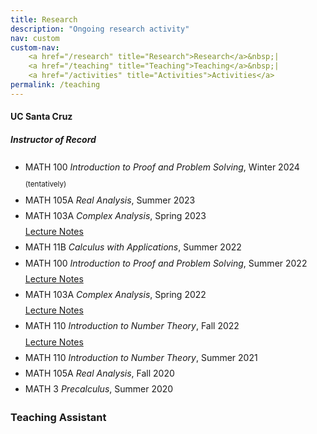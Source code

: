 ```yaml
---
title: Research
description: "Ongoing research activity"
nav: custom
custom-nav: 
    <a href="/research" title="Research">Research</a>&nbsp;|
    <a href="/teaching" title="Teaching">Teaching</a>&nbsp;|
    <a href="/activities" title="Activities">Activities</a>
permalink: /teaching
---
```


#### UC Santa Cruz

##### Instructor of Record

<ul style="line-height:180%">

<li>
<span class="journal">MATH 100</span> <span class="title"><em>Introduction to Proof and Problem Solving</em></span>,
<span class="coauthor">Winter 2024</span> <small>(tentatively)</small>
</li>

<li>
<span class="journal">MATH 105A</span> <span class="title"><em>Real Analysis</em></span>,
<span class="coauthor">Summer 2023</span>
</li>

<li>
<span class="journal">MATH 103A</span> <span class="title"><em>Complex Analysis</em></span>,
<span class="coauthor">Spring 2023</span> 
        <div class="btn-group btn-group-xs">        
        <a href="https://github.com/bdeewang/math103a-s23-ucsc/blob/main/MATH%20103A%20Lecture%20Notes.pdf" class="btn btn-primary">Lecture Notes</a>
        </div>
</li>

<li>
<span class="journal">MATH 11B</span> <span class="title"><em>Calculus with Applications</em></span>,
<span class="coauthor">Summer 2022</span>
</li>

<li>
<span class="journal">MATH 100</span> <span class="title"><em>Introduction to Proof and Problem Solving</em></span>,
<span class="coauthor">Summer 2022</span> 
        <div class="btn-group btn-group-xs">        
        <a href="https://github.com/bdeewang/math100-sum22-ucsc/raw/main/MATH%20100%20Lecture%20Notes%2C%20Summer%202022.pdf" class="btn btn-primary">Lecture Notes</a>
        </div>
</li>

<li>
<span class="journal">MATH 103A</span> <span class="title"><em>Complex Analysis</em></span>,
<span class="coauthor">Spring 2022</span> 
        <div class="btn-group btn-group-xs">        
        <a href="https://github.com/bdeewang/math103a-s22-ucsc/blob/main/MATH%20103A%20Lecture%20Notes%2C%20Spring%202022.pdf" class="btn btn-primary">Lecture Notes</a>
        </div>
</li>

<li>
<span class="journal">MATH 110</span> <span class="title"><em>Introduction to Number Theory</em></span>,
<span class="coauthor">Fall 2022</span> 
        <div class="btn-group btn-group-xs">        
            <a href="https://github.com/bdeewang/math110-f21-ucsc/raw/main/MATH%20110%20Lecture%20Notes%2C%20Fall%202021.pdf" class="btn btn-primary">Lecture Notes</a>
        </div>
</li>

<li>
<span class="journal">MATH 110</span> <span class="title"><em>Introduction to Number Theory</em></span>,
<span class="coauthor">Summer 2021</span>
</li>

<li>
<span class="journal">MATH 105A</span> <span class="title"><em>Real Analysis</em></span>,
<span class="coauthor">Fall 2020</span>
</li>

<li>
<span class="journal">MATH 3</span> <span class="title"><em>Precalculus</em></span>,
<span class="coauthor">Summer 2020</span>
</li>

</ul>

<!-- * MATH 100 **Introduction to Proof and Problem Solving**<br>
<small>Summer 2022, Winter 2024 </small>

* MATH 105A **Real Analysis**<br>
<small>Summer 2023, Fall 2020 </small>

* MATH 103A **Complex Analysis**<br>
<small>Spring 2023, Spring 2022</small>

* MATH 11B **Calculus with Applications**<br>
<small>Summer 2022</small>

* MATH 110 **Introduction to Number Theory**<br>
<small>Fall 2021, Summer 2021</small>

* MATH 3 **Precalculus**<br>
<small>Summer 2020</small> -->

### Teaching Assistant
